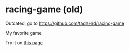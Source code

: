 # racing-game (old)

Outdated, go to https://github.com/tadaHrd/racing-game

My favorite game

Try it on [this page](https://tadahrd.github.io)
